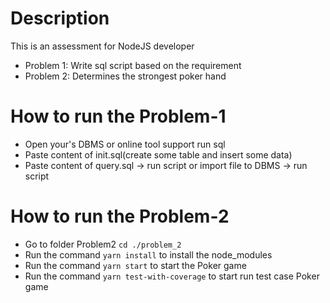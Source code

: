 # Description
This is an assessment for NodeJS developer
- Problem 1: Write sql script based on the requirement
- Problem 2: Determines the strongest poker hand

# How to run the Problem-1
- Open your's DBMS or online tool support run sql
- Paste content of init.sql(create some table and insert some data)
- Paste content of query.sql -> run script or import file to DBMS -> run script
# How to run the Problem-2
- Go to folder Problem2 `cd ./problem_2`
- Run the command `yarn install` to install the node_modules
- Run the command `yarn start` to start the Poker game
- Run the command `yarn test-with-coverage` to start run test case Poker game